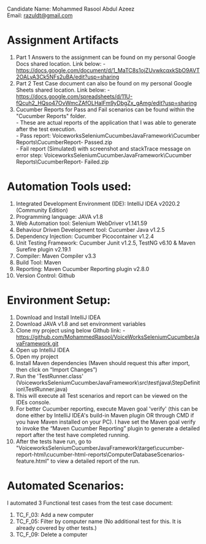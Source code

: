 Candidate Name: Mohammed Rasool Abdul Azeez<br />
Email: razuldt@gmail.com


Assignment Artifacts
==============
1. Part 1 Answers to the assignment can be found on my personal Google Docs shared location. Link below:
        - https://docs.google.com/document/d/1_MaTC8s1ojZUvwkcqxkSbO9AVT2OALyA3Ck5NFs2uBA/edit?usp=sharing
2. Part 2 Test Case document can also be found on my personal Google Sheets shared location. Link below:
        - https://docs.google.com/spreadsheets/d/11U-fQcuh2_HQso47OvWmcZAfOLHalFm9yDbgZx_gAmg/edit?usp=sharing
3. Cucumber Reports for Pass and Fail scenarios can be found within the "Cucumber Reports" folder.<br />
        - These are actual reports of the application that I was able to generate after the test execution.<br />
        - Pass report: VoiceworksSeleniumCucumberJavaFramework\Cucumber Reports\CucumberReport- Passed.zip <br />
        - Fail report (Simulated) with screenshot and stackTrace message on error step: VoiceworksSeleniumCucumberJavaFramework\Cucumber Reports\CucumberReport- Failed.zip
        
Automation Tools used:
==============
1.	Integrated Development Environment (IDE): IntelliJ IDEA v2020.2 (Community Edition)
2.	Programming language: JAVA v1.8
3.	Web Automation tool: Selenium WebDriver v1.141.59
4.	Behaviour Driven Development tool: Cucumber Java v1.2.5
5.	Dependency Injection: Cucumber Picocontainer v1.2.4
6.	Unit Testing Framework: Cucumber Junit v1.2.5, TestNG v6.10 & Maven Surefire plugin v2.19.1
7.	Compiler: Maven Compiler v3.3
8.	Build Tool: Maven
9.	Reporting: Maven Cucumber Reporting plugin v2.8.0
10.	Version Control: Github

Environment Setup:
==============
1.	Download and Install IntelliJ IDEA
2.	Download JAVA v1.8 and set environment variables
3.	Clone my project using below Github link:
        - https://github.com/MohammedRasool/VoiceWorksSeleniumCucumberJavaFramework.git
4.	Open up IntelliJ IDEA
5.	Open my project
6.	Install Maven dependencies (Maven should request this after import, then click on “Import Changes”)
7.  Run the 'TestRunner.class' (VoiceworksSeleniumCucumberJavaFramework\src\test\java\StepDefinition\TestRunner.java)
8.  This will execute all Test scenarios and report can be viewed on the IDEs console.
9.  For better Cucumber reporting, execute Maven goal 'verify' (this can be done either by IntelliJ IDEA's build-in Maven plugin OR through CMD if you have Maven installed on your PC). I have set the Maven goal verify to invoke the “Maven Cucumber Reporting” plugin to generate a detailed report after the test have completed running.
10. After the tests have run, go to "VoiceworksSeleniumCucumberJavaFramework\target\cucumber-report-html\cucumber-html-reports\ComputerDatabaseScenarios-feature.html" to view a detailed report of the run.

Automated Scenarios:
==============
I automated 3 Functional test cases from the test case document:
1. TC_F_03: Add a new computer
2. TC_F_05: Filter by computer name (No additional test for this. It is already covered by other tests.)
3. TC_F_09: Delete a computer